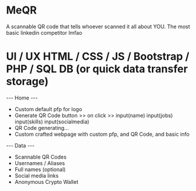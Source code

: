 # MeQR
A scannable QR code that tells whoever scanned it all about YOU.
The most basic linkedin competitor lmfao

# UI / UX HTML / CSS / JS / Bootstrap / PHP / SQL DB (or quick data transfer storage)

--- Home ---
- Custom default pfp for logo
- Generate QR Code button >> on click >> input(name) input(jobs) input(skills) input(socialmedia)
- QR Code generating...
- Custom crafted webpage with custom pfp, and QR Code, and basic info

--- Data ---
- Scannable QR Codes
- Usernames / Aliases
- Full names (optional)
- Social media links
- Anonymous Crypto Wallet

